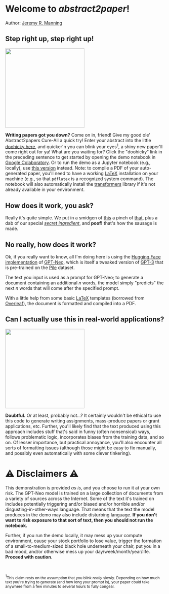 # Welcome to *abstract2paper*!
Author: [Jeremy R. Manning](http://www.context-lab.com/)

## Step right up, step right up!
<img src='https://media1.giphy.com/media/mL40PfXA394KA/giphy.gif' width='250px'>

**Writing papers got you down?** Come on in, friend!  Give my good ole' Abstract2papers Cure-All a quick try!  Enter your abstract into the little [doohicky here](https://colab.research.google.com/github/ContextLab/abstract2paper/blob/main/resources/abstract2paper.ipynb), and quicker'n you can blink your eyes<sup>1</sup>, a shiny new paper'll come right out for ya!  What are you waiting for?  Click the "doohicky" link in the preceding sentence to get started by opening the demo notebook in [Google Colaboratory](colab.research.google.com/).  Or to run the demo as a Jupyter notebook (e.g., locally), use [this version](https://github.com/ContextLab/abstract2paper/blob/main/resources/abstract2paper_jupyter.ipynb) instead.  Note: to compile a PDF of your auto-generated paper, you'll need to have a working [LaTeX](https://www.latex-project.org/get/) installation on your machine (e.g., so that `pdflatex` is a recognized system command).  The notebook will also automatically install the [transformers](https://huggingface.co/transformers) library if it's not already available in your environment.

## How does it work, you ask?

Really it's quite simple.  We put in a smidgen of [this](https://huggingface.co/transformers/model_doc/gpt_neo.html) a pinch of [that](https://www.tug.org/texlive/), plus a dab of our special [*secret ingredient*](https://www.youtube.com/watch?v=dQw4w9WgXcQ), and **poof!** that's how the sausage is made.

## No really, how does it work?

Ok, if you really want to know, all I'm doing here is using the [Hugging Face](https://huggingface.co/) [implementation](https://huggingface.co/transformers/model_doc/gpt_neo.html) of [GPT-Neo](https://github.com/EleutherAI/gpt-neo), which is itself a tweaked version of [GPT-3](https://arxiv.org/abs/2005.14165) that is pre-trained on the [Pile](https://pile.eleuther.ai/) dataset.

The text you input is used as a prompt for GPT-Neo; to generate a document containing an additional *n* words, the model simply "predicts" the next *n* words that will come after the specified prompt.

With a little help from some basic [LaTeX](https://www.latex-project.org/) templates (borrowed from [Overleaf](https://www.overleaf.com)), the document is formatted and compiled into a PDF.

## Can I actually use this in real-world applications?

<img src='https://media4.giphy.com/media/3o6ozoD1ByqYv7ARIk/giphy.gif' width='250px'>

**Doubtful.**  Or at least, probably not...?  It certainly wouldn't be ethical to use this code to generate writing assignments, mass-produce papers or grant applications, etc.  Further, you'll likely find that the text produced using this approach includes stuff that's said in funny (often nonsensical) ways, follows problematic logic, incorporates biases from the training data, and so on.  Of lesser importance, but practical annoyance, you'll also encounter all sorts of formatting issues (although those might be easy to fix manually, and possibly even automatically with some clever tinkering).

# ⚠️ Disclaimers ⚠️

This demonstration is provided *as is*, and you choose to run it at your own risk.  The GPT-Neo model is trained on a large collection of documents from a variety of sources across the Internet.  Some of the text it's trained on includes potentially triggering and/or biased and/or horrible and/or disgusting-in-other-ways language.  That means that the text the model produces in the demo may also include disturbing language.  **If you don't want to risk exposure to that sort of text, then you should not run the notebook.**

Further, if you run the demo locally, it may mess up your compute environment, cause your stock portfolio to lose value, trigger the formation of a small-to-medium-sized black hole underneath your chair, put you in a bad mood, and/or otherwise mess up your day/week/month/year/life.  **Proceed with caution.**

&nbsp;
&nbsp;
&nbsp;
&nbsp;

<sup>1</sup><small>This claim rests on the assumption that you blink *really* slowly.  Depending on how much text you're trying to generate (and how long your prompt is), your paper could take anywhere from a few minutes to several hours to fully congeal.</small>
